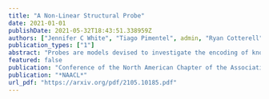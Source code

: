 ```yaml
---
title: "A Non-Linear Structural Probe"
date: 2021-01-01
publishDate: 2021-05-32T18:43:51.338959Z
authors: ["Jennifer C White", "Tiago Pimentel", admin, "Ryan Cotterell"]
publication_types: ["1"]
abstract: "Probes are models devised to investigate the encoding of knowledge{---}e.g. syntactic structure{---}in contextual representations. Probes are often designed for simplicity, which has led to restrictions on probe design that may not allow for the full exploitation of the structure of encoded information; one such restriction is linearity. We examine the case of a structural probe (Hewitt and Manning, 2019), which aims to investigate the encoding of syntactic structure in contextual representations through learning only linear transformations. By observing that the structural probe learns a metric, we are able to kernelize it and develop a novel non-linear variant with an identical number of parameters. We test on 6 languages and find that the radial-basis function (RBF) kernel, in conjunction with regularization, achieves a statistically significant improvement over the baseline in all languages{---}implying that at least part of the syntactic knowledge is encoded non-linearly. We conclude by discussing how the RBF kernel resembles BERT{'}s self-attention layers and speculate that this resemblance leads to the RBF-based probe{'}s stronger performance."
featured: false
publication: "Conference of the North American Chapter of the Association for Computational Linguistics"
publication: "*NAACL*"
url_pdf: "https://arxiv.org/pdf/2105.10185.pdf"
---
```

